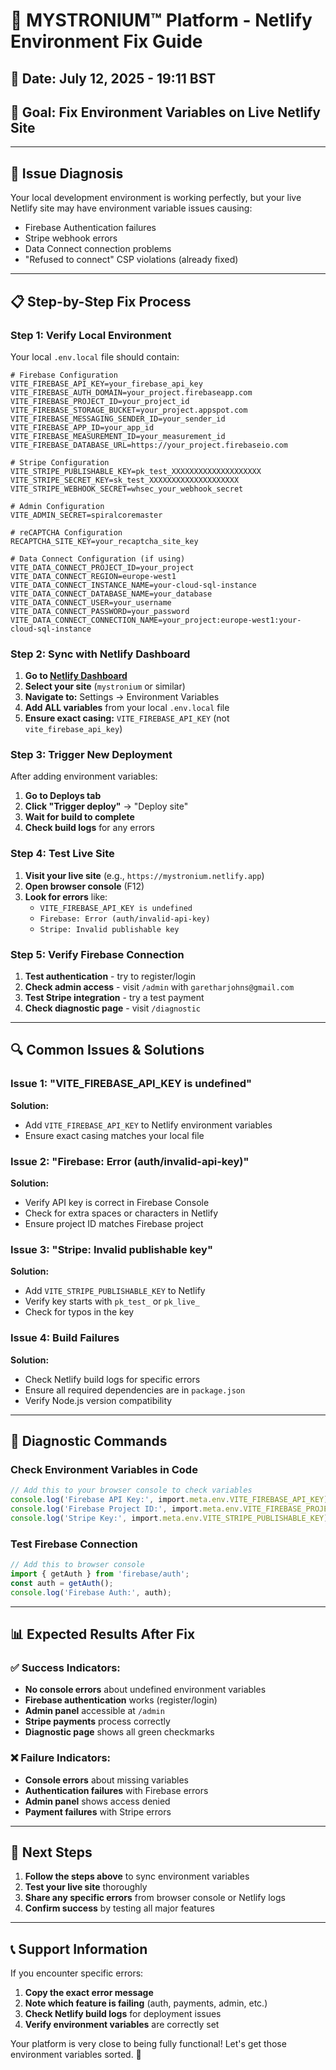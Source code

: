 # 🔧 MYSTRONIUM™ Platform - Netlify Environment Fix Guide

## 📅 **Date:** July 12, 2025 - 19:11 BST
## 🎯 **Goal:** Fix Environment Variables on Live Netlify Site

---

## 🚨 **Issue Diagnosis**

Your local development environment is working perfectly, but your live Netlify site may have environment variable issues causing:
- Firebase Authentication failures
- Stripe webhook errors
- Data Connect connection problems
- "Refused to connect" CSP violations (already fixed)

---

## 📋 **Step-by-Step Fix Process**

### **Step 1: Verify Local Environment**
Your local `.env.local` file should contain:

```env
# Firebase Configuration
VITE_FIREBASE_API_KEY=your_firebase_api_key
VITE_FIREBASE_AUTH_DOMAIN=your_project.firebaseapp.com
VITE_FIREBASE_PROJECT_ID=your_project_id
VITE_FIREBASE_STORAGE_BUCKET=your_project.appspot.com
VITE_FIREBASE_MESSAGING_SENDER_ID=your_sender_id
VITE_FIREBASE_APP_ID=your_app_id
VITE_FIREBASE_MEASUREMENT_ID=your_measurement_id
VITE_FIREBASE_DATABASE_URL=https://your_project.firebaseio.com

# Stripe Configuration
VITE_STRIPE_PUBLISHABLE_KEY=pk_test_XXXXXXXXXXXXXXXXXXXX
VITE_STRIPE_SECRET_KEY=sk_test_XXXXXXXXXXXXXXXXXXXX
VITE_STRIPE_WEBHOOK_SECRET=whsec_your_webhook_secret

# Admin Configuration
VITE_ADMIN_SECRET=spiralcoremaster

# reCAPTCHA Configuration
RECAPTCHA_SITE_KEY=your_recaptcha_site_key

# Data Connect Configuration (if using)
VITE_DATA_CONNECT_PROJECT_ID=your_project
VITE_DATA_CONNECT_REGION=europe-west1
VITE_DATA_CONNECT_INSTANCE_NAME=your-cloud-sql-instance
VITE_DATA_CONNECT_DATABASE_NAME=your_database
VITE_DATA_CONNECT_USER=your_username
VITE_DATA_CONNECT_PASSWORD=your_password
VITE_DATA_CONNECT_CONNECTION_NAME=your_project:europe-west1:your-cloud-sql-instance
```

### **Step 2: Sync with Netlify Dashboard**

1. **Go to [Netlify Dashboard](https://app.netlify.com/)**
2. **Select your site** (`mystronium` or similar)
3. **Navigate to:** Settings → Environment Variables
4. **Add ALL variables** from your local `.env.local` file
5. **Ensure exact casing:** `VITE_FIREBASE_API_KEY` (not `vite_firebase_api_key`)

### **Step 3: Trigger New Deployment**

After adding environment variables:
1. **Go to Deploys tab**
2. **Click "Trigger deploy"** → "Deploy site"
3. **Wait for build to complete**
4. **Check build logs** for any errors

### **Step 4: Test Live Site**

1. **Visit your live site** (e.g., `https://mystronium.netlify.app`)
2. **Open browser console** (F12)
3. **Look for errors** like:
   - `VITE_FIREBASE_API_KEY is undefined`
   - `Firebase: Error (auth/invalid-api-key)`
   - `Stripe: Invalid publishable key`

### **Step 5: Verify Firebase Connection**

1. **Test authentication** - try to register/login
2. **Check admin access** - visit `/admin` with `garetharjohns@gmail.com`
3. **Test Stripe integration** - try a test payment
4. **Check diagnostic page** - visit `/diagnostic`

---

## 🔍 **Common Issues & Solutions**

### **Issue 1: "VITE_FIREBASE_API_KEY is undefined"**
**Solution:**
- Add `VITE_FIREBASE_API_KEY` to Netlify environment variables
- Ensure exact casing matches your local file

### **Issue 2: "Firebase: Error (auth/invalid-api-key)"**
**Solution:**
- Verify API key is correct in Firebase Console
- Check for extra spaces or characters in Netlify
- Ensure project ID matches Firebase project

### **Issue 3: "Stripe: Invalid publishable key"**
**Solution:**
- Add `VITE_STRIPE_PUBLISHABLE_KEY` to Netlify
- Verify key starts with `pk_test_` or `pk_live_`
- Check for typos in the key

### **Issue 4: Build Failures**
**Solution:**
- Check Netlify build logs for specific errors
- Ensure all required dependencies are in `package.json`
- Verify Node.js version compatibility

---

## 🧪 **Diagnostic Commands**

### **Check Environment Variables in Code**
```typescript
// Add this to your browser console to check variables
console.log('Firebase API Key:', import.meta.env.VITE_FIREBASE_API_KEY);
console.log('Firebase Project ID:', import.meta.env.VITE_FIREBASE_PROJECT_ID);
console.log('Stripe Key:', import.meta.env.VITE_STRIPE_PUBLISHABLE_KEY);
```

### **Test Firebase Connection**
```typescript
// Add this to browser console
import { getAuth } from 'firebase/auth';
const auth = getAuth();
console.log('Firebase Auth:', auth);
```

---

## 📊 **Expected Results After Fix**

### **✅ Success Indicators:**
- **No console errors** about undefined environment variables
- **Firebase authentication** works (register/login)
- **Admin panel** accessible at `/admin`
- **Stripe payments** process correctly
- **Diagnostic page** shows all green checkmarks

### **❌ Failure Indicators:**
- **Console errors** about missing variables
- **Authentication failures** with Firebase errors
- **Admin panel** shows access denied
- **Payment failures** with Stripe errors

---

## 🚀 **Next Steps**

1. **Follow the steps above** to sync environment variables
2. **Test your live site** thoroughly
3. **Share any specific errors** from browser console or Netlify logs
4. **Confirm success** by testing all major features

---

## 📞 **Support Information**

If you encounter specific errors:
1. **Copy the exact error message**
2. **Note which feature is failing** (auth, payments, admin, etc.)
3. **Check Netlify build logs** for deployment issues
4. **Verify environment variables** are correctly set

Your platform is very close to being fully functional! Let's get those environment variables sorted. 🎉 